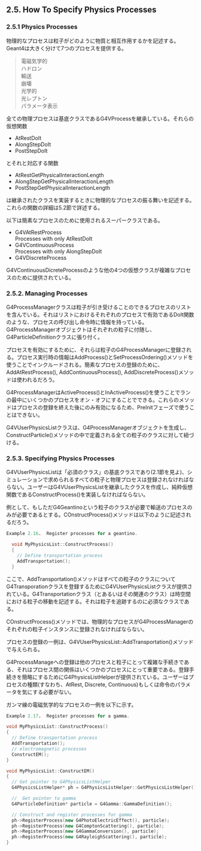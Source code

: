 ## 2.5. How To Specify Physics Processes
### 2.5.1 Physics Processes
物理的なプロセスは粒子がどのように物質と相互作用するかを記述する。Geant4は大きく分けて7つのプロセスを提供する。
 > 電磁気学的  
 > ハドロン  
 > 輸送  
 > 崩壊  
 > 光学的  
 > 光レプトン  
 > パラメータ表示  

 全ての物理プロセスは基底クラスであるG4VProcessを継承している。それらの仮想関数
-   AtRestDoIt
-   AlongStepDoIt
-   PostStepDoIt

とそれと対応する関数
-   AtRestGetPhysicalInteractionLength
-   AlongStepGetPhysicalInteractionLength
-   PostStepGetPhysicalInteractionLength

は継承されたクラスを実装するときに物理的なプロセスの振る舞いを記述する。これらの関数の詳細は5.2節で詳述する。

以下は簡素なプロセスのために使用されるスーパークラスである。
-   G4VAtRestProcess  
  Processes with only AtRestDoIt  
-   G4VContinuousProcess  
  Processes with only AlongStepDoIt  
-   G4VDiscreteProcess  

G4VContinuousDicreteProcessのような他の4つの仮想クラスが複雑なプロセスのために提供されている。

### 2.5.2. Managing Processes
G4ProcessManagerクラスは粒子が引き受けることのできるプロセスのリストを含んでいる。それはリストにおけるそれぞれのプロセスで有効であるDoIt関数のような、プロセスの呼び出し命令時に情報を持っている。G4ProcessManagerオブジェクトはそれぞれの粒子に付随し、G4ParticleDefinitionクラスに張り付く。

プロセスを有効にするために、それらは粒子のG4ProcessManagerに登録される。プロセス実行時の情報はAddProcess()とSetProcessOrdering()メソッドを使うことでインクルードされる。簡素なプロセスの登録のために、AddAtRestProcess(), AddContinuousProcess(), AddDiscreteProcess()メソッドは使われるだろう。

G4ProcessManagerはActiveProcess()とInActiveProcess()を使うことでランの最中にいくつかのプロセスをオン・オフにすることでできる。これらのメソッドはプロセスの登録を終えた後にのみ有効になるため、PreInitフェーズで使うことはできない。

G4VUserPhysicsListクラスは、G4ProcessManagerオブジェクトを生成し、ConstructParticle()メソッドの中で定義される全ての粒子のクラスに対して紐づける。

### 2.5.3. Specifying Physics Processes
G4VUserPhysicsListは「必須のクラス」の基底クラスであり(2.1節を見よ)、シミュレーションで求められるすべての粒子と物理プロセスは登録されなければならない。ユーザーはG4VUserPhysicsListを継承したクラスを作成し、純粋仮想関数であるConstructProcess()を実装しなければならない。

例として、もしただG4Geantinoという粒子のクラスが必要で輸送のプロセスのみが必要であるとする。COnstructProcess()メソッドは以下のように記述されるだろう。
```C++
Example 2.16.  Register processes for a geantino.

  void MyPhysicsList::ConstructProcess()
  {
    // Define transportation process
    AddTransportation();
  }
```

ここで、AddTransportation()メソッドはすべての粒子のクラスについてG4Transporationクラスを登録するためにG4VUserPhysicsListクラスが提供されている。G4Transportationクラス（とあるいはその関連のクラス）は時空間における粒子の移動を記述する。それは粒子を追跡するのに必須なクラスである。

COnstructProcess()メソッドでは、物理的なプロセスがG4ProcessManagerのそれぞれの粒子インスタンスに登録されなければならない。

プロセスの登録の一例は、G4VUserPhysicsList::AddTransportation()メソッドで与えられる。

G4ProcessManageへの登録は他のプロセスと粒子にとって複雑な手続きである、それはプロセス間の関係はいくつかのプロセスにとって重要である。登録手続きを簡略にするためにG4PhysicsListHelperが提供されている。ユーザーはプロセスの種類(すなわち、AtRest, Discrete, Continuous)もしくは命令のパラメータを気にする必要がない。

ガンマ線の電磁気学的なプロセスの一例を以下に示す。
```C++
Example 2.17.  Register processes for a gamma.

void MyPhysicsList::ConstructProcess()
{
  // Define transportation process
  AddTransportation();
  // electromagnetic processes
  ConstructEM();
}

void MyPhysicsList::ConstructEM()
{
  // Get pointer to G4PhysicsListHelper
  G4PhysicsListHelper* ph = G4PhysicsListHelper::GetPhysicsListHelper();

  //  Get pointer to gamma
  G4ParticleDefinition* particle = G4Gamma::GammaDefinition();

  // Construct and register processes for gamma
  ph->RegisterProcess(new G4PhotoElectricEffect(), particle);
  ph->RegisterProcess(new G4ComptonScattering(), particle);
  ph->RegisterProcess(new G4GammaConversion(), particle);
  ph->RegisterProcess(new G4RayleighScattering(), particle);
}
```
